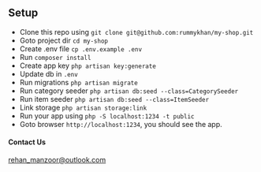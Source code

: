 

## Setup

- Clone this repo using `git clone git@github.com:rummykhan/my-shop.git`
- Goto project dir `cd my-shop`
- Create .env file `cp .env.example .env`
- Run `composer install`
- Create app key `php artisan key:generate`
- Update db in `.env`
- Run migrations `php artisan migrate`
- Run category seeder `php artisan db:seed --class=CategorySeeder`
- Run item seeder `php artisan db:seed --class=ItemSeeder`
- Link storage `php artisan storage:link`  
- Run your app using `php -S localhost:1234 -t public`
- Goto browser `http://localhost:1234`, you should see the app.


#### Contact Us
[rehan_manzoor@outlook.com](mailto:rehan_manzoor@outlook.com)

